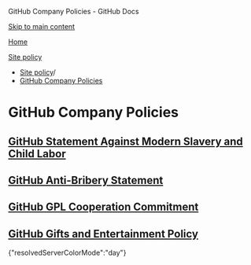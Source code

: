 GitHub Company Policies - GitHub Docs

[Skip to main content](#main-content)

[Home](/zh)

[Site policy](/zh/site-policy)

* [Site policy](/zh/site-policy)/
* [GitHub Company Policies](/zh/site-policy/github-company-policies)

GitHub Company Policies
==========

[GitHub Statement Against Modern Slavery and Child Labor](/zh/site-policy/github-company-policies/github-statement-against-modern-slavery-and-child-labor)
----------

[GitHub Anti-Bribery Statement](/zh/site-policy/github-company-policies/github-anti-bribery-statement)
----------

[GitHub GPL Cooperation Commitment](/zh/site-policy/github-company-policies/github-gpl-cooperation-commitment)
----------

[GitHub Gifts and Entertainment Policy](/zh/site-policy/github-company-policies/github-gifts-and-entertainment-policy)
----------

{"resolvedServerColorMode":"day"}
